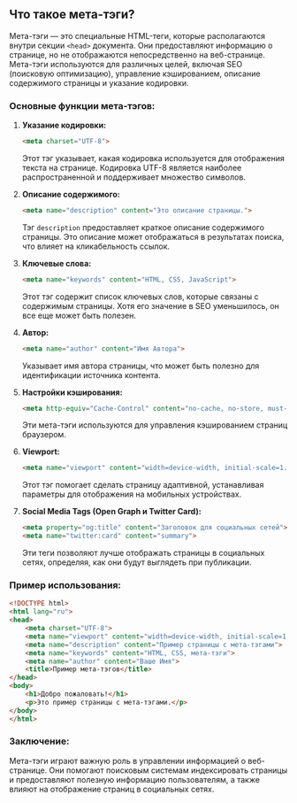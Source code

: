 ## Что такое мета-тэги?

Мета-тэги — это специальные HTML-теги, которые располагаются внутри секции `<head>` документа. Они предоставляют информацию о странице, но не отображаются непосредственно на веб-странице. Мета-тэги используются для различных целей, включая SEO (поисковую оптимизацию), управление кэшированием, описание содержимого страницы и указание кодировки.

### Основные функции мета-тэгов:

1. **Указание кодировки:**
   ```html
   <meta charset="UTF-8">
   ```
   Этот тэг указывает, какая кодировка используется для отображения текста на странице. Кодировка UTF-8 является наиболее распространенной и поддерживает множество символов.

2. **Описание содержимого:**
   ```html
   <meta name="description" content="Это описание страницы.">
   ```
   Тэг `description` предоставляет краткое описание содержимого страницы. Это описание может отображаться в результатах поиска, что влияет на кликабельность ссылок.

3. **Ключевые слова:**
   ```html
   <meta name="keywords" content="HTML, CSS, JavaScript">
   ```
   Этот тэг содержит список ключевых слов, которые связаны с содержимым страницы. Хотя его значение в SEO уменьшилось, он все еще может быть полезен.

4. **Автор:**
   ```html
   <meta name="author" content="Имя Автора">
   ```
   Указывает имя автора страницы, что может быть полезно для идентификации источника контента.

5. **Настройки кэширования:**
   ```html
   <meta http-equiv="Cache-Control" content="no-cache, no-store, must-revalidate">
   ```
   Эти мета-тэги используются для управления кэшированием страниц браузером.

6. **Viewport:**
   ```html
   <meta name="viewport" content="width=device-width, initial-scale=1.0">
   ```
   Этот тэг помогает сделать страницу адаптивной, устанавливая параметры для отображения на мобильных устройствах.

7. **Social Media Tags (Open Graph и Twitter Card):**
   ```html
   <meta property="og:title" content="Заголовок для социальных сетей">
   <meta name="twitter:card" content="summary">
   ```
   Эти теги позволяют лучше отображать страницы в социальных сетях, определяя, как они будут выглядеть при публикации.

### Пример использования:

```html
<!DOCTYPE html>
<html lang="ru">
<head>
    <meta charset="UTF-8">
    <meta name="viewport" content="width=device-width, initial-scale=1.0">
    <meta name="description" content="Пример страницы с мета-тэгами">
    <meta name="keywords" content="HTML, CSS, мета-тэги">
    <meta name="author" content="Ваше Имя">
    <title>Пример мета-тэгов</title>
</head>
<body>
    <h1>Добро пожаловать!</h1>
    <p>Это пример страницы с мета-тэгами.</p>
</body>
</html>
```

### Заключение:
Мета-тэги играют важную роль в управлении информацией о веб-странице. Они помогают поисковым системам индексировать страницы и предоставляют полезную информацию пользователям, а также влияют на отображение страниц в социальных сетях.